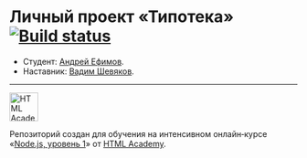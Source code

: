 # Личный проект «Типотека» [![Build status][travis-image]][travis-url]

* Студент: [Андрей Ефимов](https://up.htmlacademy.ru/nodejs/3/user/367335).
* Наставник: [Вадим Шевяков](https://up.htmlacademy.ru/nodejs/3/user/574589).

---

<a href="https://htmlacademy.ru/intensive/nodejs"><img width="50" height="50" title="HTML Academy" src="https://up.htmlacademy.ru/static/img/intensive/ecmascript/logo-for-github.svg"></a>

Репозиторий создан для обучения на интенсивном онлайн‑курсе «[Node.js, уровень 1](https://htmlacademy.ru/intensive/nodejs)» от [HTML Academy](https://htmlacademy.ru).

[travis-image]: https://travis-ci.com/htmlacademy-nodejs/367335-typoteka-3.svg?branch=master
[travis-url]: https://travis-ci.com/htmlacademy-nodejs/367335-typoteka-3
